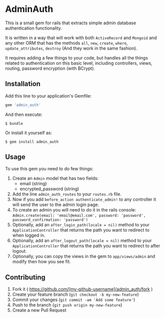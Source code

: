 # AdminAuth

This is a small gem for rails that extracts simple admin database authentication functionality.

It is written in a way that will work with both `ActiveRecord` and `Mongoid` and any other ORM that has the methods `all`, `new`, `create`, `where`, `update_attributes`, `destroy` (And they work in the same fashion).

It requires adding a few things to your code, but handles all the things related to authentication on this basic level, including controllers, views, routing, password encryption (with BCrypt).

## Installation

Add this line to your application's Gemfile:

```ruby
gem 'admin_auth'
```

And then execute:

    $ bundle

Or install it yourself as:

    $ gem install admin_auth

## Usage

To use this gem you need to do few things:

1. Create an `Admin` model that has two fields:
    - email (string)
    - encrypted_password (string)
2. Add the line `admin_auth_routes` to your `routes.rb` file.
3. Now if you add `before_action authenticate_admin!` to any controller it will send the user to the admin login page.
4. To create an admin you will need to do it in the rails console: `Admin.create(email: 'email@email.com', password: 'password', password_confirmation: 'password')`
5. Optionally, add an `after_login_path(locale = nil)` method to your `ApplicationController` that returns the path you want to redirect to when logged in.
6. Optionally, add an `after_logout_path(locale = nil)` method to your `ApplicationController` that returns the path you want to redirect to after logout.
7. Optionally, you can copy the views in the gem to `app/views/admin` and modify then how you see fit.

## Contributing

1. Fork it ( https://github.com/[my-github-username]/admin_auth/fork )
2. Create your feature branch (`git checkout -b my-new-feature`)
3. Commit your changes (`git commit -am 'Add some feature'`)
4. Push to the branch (`git push origin my-new-feature`)
5. Create a new Pull Request
